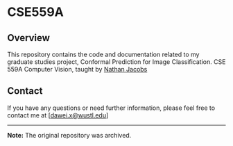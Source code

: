 # CSE559A


## Overview

This repository contains the code and documentation related to my graduate studies project, Conformal Prediction for Image Classification. CSE 559A Computer Vision, taught by [Nathan Jacobs](https://jacobsn.github.io/)


## Contact

If you have any questions or need further information, please feel free to contact me at [dawei.x@wustl.edu]

---

**Note:** The original repository was archived. 
